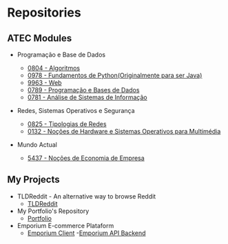 
# **Repositories**

## ATEC Modules

<!-- <img label='ATEC Logo' alt='ATEC logo' src="/Images/atec_LOGOTIPO.webp" class='logo' width='20%'> -->

- Programação e Base de Dados
  - [0804 - Algoritmos](https://github.com/JPSCorreia/0804-Algoritmos)
  - [0978 - Fundamentos de Python(Originalmente para ser Java)](0978-Fundamentos-de-Python)
  - [9963 - Web](https://github.com/JPSCorreia/9963-Web)
  - [0789 - Programação e Bases de Dados](https://github.com/JPSCorreia/0789-Programacao-e-bases-de-dados)
  - [0781 - Análise de Sistemas de Informação](https://github.com/JPSCorreia/0781-Analise-de-Sistemas-de-Informacao)

- Redes, Sistemas Operativos e Segurança
  - [0825 - Tipologias de Redes](https://github.com/JPSCorreia/0825-Tipologias-de-Redes)
  - [0132 - Noções de Hardware e Sistemas Operativos para Multimédia](https://github.com/JPSCorreia/0132-Nocoes-de-Hardware-e-Sistemas-Operativos-para-Multimedia)
  
- Mundo Actual
  - [5437 - Noções de Economia de Empresa](https://github.com/JPSCorreia/5437-Nocoes-de-Economia-de-Empresa)

## My Projects

- TLDReddit - An alternative way to browse Reddit
  - [TLDReddit](https://github.com/JPSCorreia/TLDReddit)
- My Portfolio's Repository
  - [Portfolio](https://github.com/JPSCorreia/jpscorreia.github.io)
- Emporium E-commerce Plataform
  - [Emporium Client](https://github.com/JPSCorreia/emporium-shop-frontend)
  -[Emporium API Backend](https://github.com/JPSCorreia/e-commerce-backend-serverless)
  